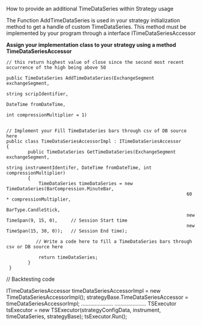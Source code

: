How to provide an additional TimeDataSeries within Strategy usage

The Function AddTimeDataSeries is used in your strategy initialization method to get a handle of custom TimeDataSeries. This method must be implemented by your program through a interface ITimeDataSeriesAccessor

**Assign your implementation class to your strategy using a method TimeDataSeriesAccessor**
```
// this return highest value of close since the second most recent occurrence of the high being above 50

public TimeDataSeries AddTimeDataSeries(ExchangeSegment exchangeSegment, 
                                                                              string scripIdentifier, 
                                                                              DateTime fromDateTime,
                                                                              int compressionMultiplier = 1)


// Implement your Fill TimeDataSeries bars through csv of DB source here
public class TimeDataSeriesAccessorImpl : ITimeDataSeriesAccessor
{
        public TimeDataSeries GetTimeDataSeries(ExchangeSegment exchangeSegment,
                                                                                        string instrumentIdentifer, DateTime fromDateTime, int compressionMultiplier)
        {
            TimeDataSeries timeDataSeries = new TimeDataSeries(BarCompression.MinuteBar,
                                                                   60 * compressionMultiplier,
                                                                   BarType.CandleStick,
                                                                   new TimeSpan(9, 15, 0),     // Session Start time
                                                                   new TimeSpan(15, 30, 0));   // Session End time);

           // Write a code here to fill a TimeDataSeries bars through csv or DB source here

            return timeDataSeries;
        }
 }
```
// Backtesting code

ITimeDataSeriesAccessor timeDataSeriesAccessorImpl = new TimeDataSeriesAccessorImpl();
strategyBase.TimeDataSeriesAccessor = timeDataSeriesAccessorImpl;
…………………
…………………
TSExecutor tsExecutor = new TSExecutor(strategyConfigData, instrument, timeDataSeries, strategyBase);
tsExecutor.Run();


